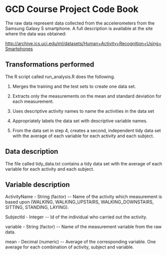 # GCD Course Project Code Book
The raw data represent data collected from the accelerometers from the Samsung Galaxy S smartphone. A full description is available at the site where the data was obtained: 

http://archive.ics.uci.edu/ml/datasets/Human+Activity+Recognition+Using+Smartphones 

## Transformations performed
The R script called run_analysis.R does the following.
 
1. Merges the training and the test sets to create one data set.

2. Extracts only the measurements on the mean and standard deviation for each measurement. 

3. Uses descriptive activity names to name the activities in the data set

4. Appropriately labels the data set with descriptive variable names. 

5. From the data set in step 4, creates a second, independent tidy data set with the average of each variable for each activity and each subject.

## Data description
The file called tidy_data.txt contains a tidy data set with the average of each variable for each activity and each subject.

## Variable description

ActivityName	- String (factor) 	-- Name of the activity which measurement is based upon (WALKING, WALKING_UPSTAIRS, WALKING_DOWNSTAIRS, SITTING, STANDING, LAYING). 

SubjectId 		- Integer 			-- Id of the individual who carried out the activity.   

variable 		- String (factor) 	-- Name of the measurement variable from the raw data.

mean 			- Decimal (numeric)	-- Average of the corresponding variable. One average for each combination of activity, subject and variable. 